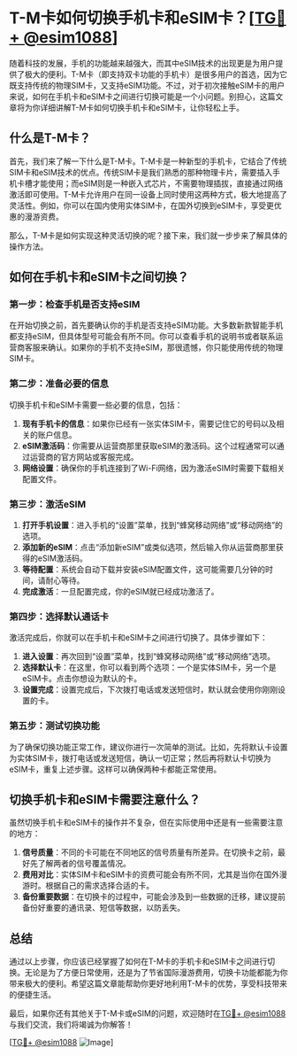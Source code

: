 # T-M卡如何切换手机卡和eSIM卡？[[TG💪+ @esim1088](https://t.me/s/esim1088)]

随着科技的发展，手机的功能越来越强大，而其中eSIM技术的出现更是为用户提供了极大的便利。T-M卡（即支持双卡功能的手机卡）是很多用户的首选，因为它既支持传统的物理SIM卡，又支持eSIM功能。不过，对于初次接触eSIM卡的用户来说，如何在手机卡和eSIM卡之间进行切换可能是一个小问题。别担心，这篇文章将为你详细讲解T-M卡如何切换手机卡和eSIM卡，让你轻松上手。

## 什么是T-M卡？

首先，我们来了解一下什么是T-M卡。T-M卡是一种新型的手机卡，它结合了传统SIM卡和eSIM技术的优点。传统SIM卡是我们熟悉的那种物理卡片，需要插入手机卡槽才能使用；而eSIM则是一种嵌入式芯片，不需要物理插拔，直接通过网络激活即可使用。T-M卡允许用户在同一设备上同时使用这两种方式，极大地提高了灵活性。例如，你可以在国内使用实体SIM卡，在国外切换到eSIM卡，享受更优惠的漫游资费。

那么，T-M卡是如何实现这种灵活切换的呢？接下来，我们就一步步来了解具体的操作方法。

## 如何在手机卡和eSIM卡之间切换？

### 第一步：检查手机是否支持eSIM

在开始切换之前，首先要确认你的手机是否支持eSIM功能。大多数新款智能手机都支持eSIM，但具体型号可能会有所不同。你可以查看手机的说明书或者联系运营商客服来确认。如果你的手机不支持eSIM，那很遗憾，你只能使用传统的物理SIM卡。

### 第二步：准备必要的信息

切换手机卡和eSIM卡需要一些必要的信息，包括：

1. **现有手机卡的信息**：如果你已经有一张实体SIM卡，需要记住它的号码以及相关的账户信息。
2. **eSIM激活码**：你需要从运营商那里获取eSIM的激活码。这个过程通常可以通过运营商的官方网站或客服完成。
3. **网络设置**：确保你的手机连接到了Wi-Fi网络，因为激活eSIM时需要下载相关配置文件。

### 第三步：激活eSIM

1. **打开手机设置**：进入手机的“设置”菜单，找到“蜂窝移动网络”或“移动网络”的选项。
2. **添加新的eSIM**：点击“添加新eSIM”或类似选项，然后输入你从运营商那里获得的eSIM激活码。
3. **等待配置**：系统会自动下载并安装eSIM配置文件，这可能需要几分钟的时间，请耐心等待。
4. **完成激活**：一旦配置完成，你的eSIM就已经成功激活了。

### 第四步：选择默认通话卡

激活完成后，你就可以在手机卡和eSIM卡之间进行切换了。具体步骤如下：

1. **进入设置**：再次回到“设置”菜单，找到“蜂窝移动网络”或“移动网络”选项。
2. **选择默认卡**：在这里，你可以看到两个选项：一个是实体SIM卡，另一个是eSIM卡。点击你想设为默认的卡。
3. **设置完成**：设置完成后，下次拨打电话或发送短信时，默认就会使用你刚刚设置的卡。

### 第五步：测试切换功能

为了确保切换功能正常工作，建议你进行一次简单的测试。比如，先将默认卡设置为实体SIM卡，拨打电话或发送短信，确认一切正常；然后再将默认卡切换为eSIM卡，重复上述步骤。这样可以确保两种卡都能正常使用。

## 切换手机卡和eSIM卡需要注意什么？

虽然切换手机卡和eSIM卡的操作并不复杂，但在实际使用中还是有一些需要注意的地方：

1. **信号质量**：不同的卡可能在不同地区的信号质量有所差异。在切换卡之前，最好先了解两者的信号覆盖情况。
2. **费用对比**：实体SIM卡和eSIM卡的资费可能会有所不同，尤其是当你在国外漫游时。根据自己的需求选择合适的卡。
3. **备份重要数据**：在切换卡的过程中，可能会涉及到一些数据的迁移，建议提前备份好重要的通讯录、短信等数据，以防丢失。

## 总结

通过以上步骤，你应该已经掌握了如何在T-M卡的手机卡和eSIM卡之间进行切换。无论是为了方便日常使用，还是为了节省国际漫游费用，切换卡功能都能为你带来极大的便利。希望这篇文章能帮助你更好地利用T-M卡的优势，享受科技带来的便捷生活。

最后，如果你还有其他关于T-M卡或eSIM的问题，欢迎随时在[TG💪+ @esim1088](https://t.me/s/esim1088)与我们交流，我们将竭诚为你解答！

[[TG💪+ @esim1088](https://t.me/s/esim1088) ![Image](https://i.postimg.cc/4NQfJmqS/Snipaste-2025-05-13-00-14-12.png)]